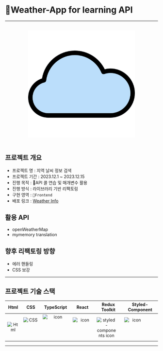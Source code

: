 # Weather-App for learning API
---

<br />

<div  align="center">
  <img width="70%" src="https://github.com/kimD0ngjun/Weather-App/blob/main/public/assets/cloud.png" alt="cloud">
</div>

<br />

## 프로젝트 개요
- 프로젝트 명 : 지역 날씨 정보 검색
- 프로젝트 기간 : 2023.12.1 ~ 2023.12.15
- 진행 목적 : API 콜 연습 및 매개변수 활용
- 진행 방식 : 라이브러리 기반 리팩토링
- 구현 영역 : `Frontend`
- 배포 링크 : <a href="https://weather-app-eta-swart-57.vercel.app/" target="_blank">Weather Info</a>

## 활용 API
- openWeatherMap
- mymemory translation

## 향후 리팩토링 방향
- 에러 핸들링
- CSS 보강
---

## 프로젝트 기술 스택
| Html | CSS | TypeScript | React | Redux Toolkit | Styled-Component |
| :---: | :---: | :---: | :---: | :---: | :---: |
| <img alt="Html" src ="https://upload.wikimedia.org/wikipedia/commons/6/61/HTML5_logo_and_wordmark.svg" width="65" height="65" /> | <div style="display: flex; align-items: flex-start;"><img src="https://user-images.githubusercontent.com/111227745/210204643-4c3d065c-59ec-481d-ac13-cea795730835.png" alt="CSS" width="50" height="65" /></div> | <div style="display: flex; align-items: flex-start;"><img src="https://techstack-generator.vercel.app/ts-icon.svg" alt="icon" width="85" height="85" /></div> | <div style="display: flex; align-items: flex-start;"><img src="https://techstack-generator.vercel.app/react-icon.svg" alt="icon" width="65" height="65" /></div> | <div style="display: flex; align-items: flex-start;"><img src="https://techstack-generator.vercel.app/redux-icon.svg" alt="styled-components icon" width="65" height="65" /></div> | <div style="display: flex; align-items: flex-start;"><img src="https://i.ibb.co/ydkG6cv/img.png" alt="icon" width="65" height="65" /></div> |

---

